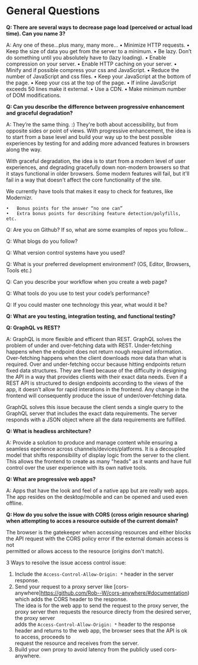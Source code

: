 # General Questions

**Q: There are several ways to decrease page load (perceived or actual load time). Can you name 3?** 

A: Any one of these...plus many, many more... 
	•	Minimize HTTP requests.
	•	Keep the size of data you get from the server to a minimum.
	•	Be lazy. Don’t do something until you absolutely have to (lazy loading).
	•	Enable compression on your server.
	•	Enable HTTP caching on your server.
	•	Minify and if possible compress your css and JavaScript.
	•	Reduce the number of JavaScript and css files.
	•	Keep your JavaScript at the bottom of the page.
	•	Keep your css at the top of the page.
	•	If inline JavaScript exceeds 50 lines make it external.
	•	Use a CDN.
	•	Make minimum number of DOM modifications.


**Q: Can you describe the difference between progressive enhancement and graceful degradation?**

A: They’re the same thing. :) They're both about accessibility, but from opposite sides or point of views. With progressive enhancement, the idea is to start from a base level and build your way up to the best possible experiences by testing for and adding more advanced features in browsers along the way. 

With graceful degradation, the idea is to start from a modern level of user experiences, and degrading gracefully down non-modern browsers so that it stays functional in older browsers. Some modern features will fail, but it'll fail in a way that doesn't affect the core functionality of the site. 

We currently have tools that makes it easy to check for features, like Modernizr. 

	•	Bonus points for the answer “no one can” 
	•	Extra bonus points for describing feature detection/polyfills, etc. 

Q: Are you on Github? If so, what are some examples of repos you follow... 

Q: What blogs do you follow? 

Q: What version control systems have you used? 

Q: What is your preferred development environment? (OS, Editor, Browsers, Tools etc.) 

Q: Can you describe your workflow when you create a web page? 

Q: What tools do you use to test your code’s performance? 

Q: If you could master one technology this year, what would it be?

**Q: What are you testing, integration testing, and functional testing?**

**Q: GraphQL vs REST?**

A: GraphQL is more flexible and efficent than REST. GraphQL solves the problem of under and over-fetching data with REST.
Under-fetching happens when the endpoint does not return nough required information. Over-fetching happens when the client 
downloads more data than what is required. Over and under-fetching occur because hitting endpoints return fixed data structures. 
They are fixed because of the difficulty in designing the API in a way that provides clients with their exact data needs. 
Even if a REST API is structured to design endpoints according to the views of the app, it doesn't allow for rapid interations 
in the frontend. Any change in the frontend will consequently produce the issue of under/over-fetching data.

GraphQL solves this issue because the client sends a single query to the GraphQL server that includes the exact data requirements. 
The server responds with a JSON object where all the data requirements are fulfilled.

**Q: What is headless architecture?**

A: Provide a solution to produce and manage content while ensuring a seamless eperience across channels/devices/platforms. It is a 
decoupled model that shifts responsibility of display logic from the server to the client. This allows the frontend to create as 
many "heads" as it wants and have full control over the user experience with its own native tools.

**Q: What are progressive web apps?**

A: Apps that have the look and feel of a native app but are really web apps. The app resides on the desktop/mobile and can be opened and used even offline.

**Q: How do you solve the issue with CORS (cross origin resource sharing) when attempting to acces a resource outside of the current domain?**  

The browser is the gatekeeper when accessing resources and either blocks the API request with the CORS policy error if the external domain access is not  
permitted or allows access to the resource (origins don't match).

3 Ways to resolve the issue access control issue:  
1. Include the `Access-Control-Allow-Origin: *` header in the server response.
2. Send your request to a proxy server like [cors-anywhere]https://github.com/Rob--W/cors-anywhere/#documentation) which adds the CORS header to the response.  
The idea is for the web app to send the request to the proxy server, the proxy server then requests the resource directy from the desired server, the proxy server  
adds the `Access-Control-Allow-Origin: *` header to the response header and returns to the web app, the browser sees that the API is ok to access, proceeds to  
request the resource and receives from the server. 
3. Build your own proxy to avoid latency from the publicly used cors-anywhere.

